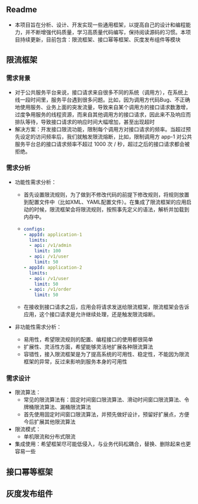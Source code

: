 ## Readme

- 本项目旨在分析、设计、开发实现一些通用框架，以提高自己的设计和编程能力，并不断增强代码质量，学习高质量代码编写，保持阅读源码的习惯。本项目持续更新，目前包含：限流框架、接口幂等框架、灰度发布组件等模块



## 限流框架



### 需求背景

- 对于公共服务平台来说，接口请求来自很多不同的系统（调用方），在系统上线一段时间里，服务平台遇到很多问题。比如，因为调用方代码Bug、不正确地使用服务、业务上面的突发流量，导致来自某个调用方的接口请求数激增，过度争用服务的线程资源，而来自其他调用方的接口请求，因此来不及响应而排队等待，导致接口请求的响应时间大幅增加，甚至出现超时
- 解决方案：开发接口限流功能，限制每个调用方对接口请求的频率。当超过预先设定的访问频率后，我们就触发限流熔断，比如，限制调用方 app-1 对公共服务平台总的接口请求频率不超过 1000 次 / 秒，超过之后的接口请求都会被拒绝。



### 需求分析

- 功能性需求分析：

  - 首先设置限流规则，为了做到不修改代码的前提下修改规则，将规则放置到配置文件中（比如XML、YAML配置文件）。在集成了限流框架的应用启动的时候，限流框架会将限流规则，按照事先定义的语法，解析并加载到内存中。

  - ```yaml
    configs:
    - appId: application-1
      limits:
      - api: /v1/admin
        limit: 100
      - api: /v1/user
        limit: 50
    - appId: application-2
      limits:
      - api: /v1/user
        limit: 50
      - api: /v1/order
        limit: 50
    ```

  - 在接收到接口请求之后，应用会将请求发送给限流框架，限流框架会告诉应用，这个接口请求是允许继续处理，还是触发限流熔断。

- 非功能性需求分析：

  - 易用性，希望限流规则的配置、编程接口的使用都很简单
  - 扩展性、灵活性方面，希望能够灵活地扩展各种限流算法
  - 容错性，接入限流框架是为了提高系统的可用性、稳定性，不能因为限流框架的异常，反过来影响到服务本身的可用性



### 需求设计

- 限流算法：
  - 常见的限流算法有：固定时间窗口限流算法、滑动时间窗口限流算法、令牌桶限流算法、漏桶限流算法
  - 首先使用固定时间窗口限流算法，并预先做好设计，预留好扩展点，方便今后扩展其他限流算法
- 限流模式：
  - 单机限流和分布式限流
- 集成使用：希望框架尽可能低侵入，与业务代码松耦合，替换、删除起来也更容易一些



## 接口幂等框架







## 灰度发布组件